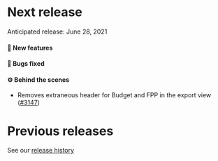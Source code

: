 # Next release

Anticipated release: June 28, 2021

#### 🚀 New features


#### 🐛 Bugs fixed

#### ⚙️ Behind the scenes

- Removes extraneous header for Budget and FPP in the export view ([#3147])

# Previous releases

See our [release history](https://github.com/CMSgov/eAPD/releases)

[#3147]: https://github.com/CMSgov/eAPD/issues/3147

